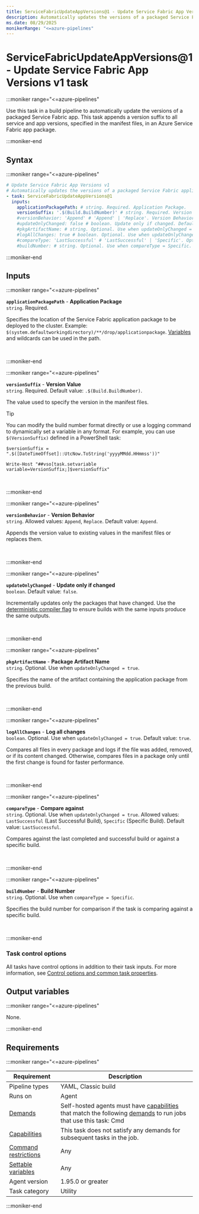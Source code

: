 ```yaml
---
title: ServiceFabricUpdateAppVersions@1 - Update Service Fabric App Versions v1 task
description: Automatically updates the versions of a packaged Service Fabric application.
ms.date: 08/29/2025
monikerRange: "<=azure-pipelines"
---
```


# ServiceFabricUpdateAppVersions@1 - Update Service Fabric App Versions v1 task

<!-- :::description::: -->
:::moniker range="<=azure-pipelines"

<!-- :::editable-content name="description"::: -->
Use this task in a build pipeline to automatically update the versions of a packaged Service Fabric app. This task appends a version suffix to all service and app versions, specified in the manifest files, in an Azure Service Fabric app package.
<!-- :::editable-content-end::: -->

:::moniker-end
<!-- :::description-end::: -->

<!-- :::syntax::: -->
## Syntax

:::moniker range="<=azure-pipelines"

```yaml
# Update Service Fabric App Versions v1
# Automatically updates the versions of a packaged Service Fabric application.
- task: ServiceFabricUpdateAppVersions@1
  inputs:
    applicationPackagePath: # string. Required. Application Package. 
    versionSuffix: '.$(Build.BuildNumber)' # string. Required. Version Value. Default: .$(Build.BuildNumber).
    #versionBehavior: 'Append' # 'Append' | 'Replace'. Version Behavior. Default: Append.
    #updateOnlyChanged: false # boolean. Update only if changed. Default: false.
    #pkgArtifactName: # string. Optional. Use when updateOnlyChanged = true. Package Artifact Name. 
    #logAllChanges: true # boolean. Optional. Use when updateOnlyChanged = true. Log all changes. Default: true.
    #compareType: 'LastSuccessful' # 'LastSuccessful' | 'Specific'. Optional. Use when updateOnlyChanged = true. Compare against. Default: LastSuccessful.
    #buildNumber: # string. Optional. Use when compareType = Specific. Build Number.
```

:::moniker-end

<!-- :::syntax-end::: -->

<!-- :::inputs::: -->
## Inputs

<!-- :::item name="applicationPackagePath"::: -->
:::moniker range="<=azure-pipelines"

**`applicationPackagePath`** - **Application Package**<br>
`string`. Required.<br>
<!-- :::editable-content name="helpMarkDown"::: -->
Specifies the location of the Service Fabric application package to be deployed to the cluster. Example: `$(system.defaultworkingdirectory)/**/drop/applicationpackage`. [Variables](/azure/devops/pipelines/build/variables) and wildcards can be used in the path.
<!-- :::editable-content-end::: -->
<br>

:::moniker-end
<!-- :::item-end::: -->
<!-- :::item name="versionSuffix"::: -->
:::moniker range="<=azure-pipelines"

**`versionSuffix`** - **Version Value**<br>
`string`. Required. Default value: `.$(Build.BuildNumber)`.<br>
<!-- :::editable-content name="helpMarkDown"::: -->
The value used to specify the version in the manifest files.

> [!TIP]
> You can modify the build number format directly or use a logging command to dynamically set a variable in any format. For example, you can use `$(VersionSuffix)` defined in a PowerShell task:
>
> `$versionSuffix = ".$([DateTimeOffset]::UtcNow.ToString('yyyyMMdd.HHmmss'))"`
>
> `Write-Host "##vso[task.setvariable variable=VersionSuffix;]$versionSuffix"`
<!-- :::editable-content-end::: -->
<br>

:::moniker-end
<!-- :::item-end::: -->
<!-- :::item name="versionBehavior"::: -->
:::moniker range="<=azure-pipelines"

**`versionBehavior`** - **Version Behavior**<br>
`string`. Allowed values: `Append`, `Replace`. Default value: `Append`.<br>
<!-- :::editable-content name="helpMarkDown"::: -->
Appends the version value to existing values in the manifest files or replaces them.
<!-- :::editable-content-end::: -->
<br>

:::moniker-end
<!-- :::item-end::: -->
<!-- :::item name="updateOnlyChanged"::: -->
:::moniker range="<=azure-pipelines"

**`updateOnlyChanged`** - **Update only if changed**<br>
`boolean`. Default value: `false`.<br>
<!-- :::editable-content name="helpMarkDown"::: -->
Incrementally updates only the packages that have changed. Use the [deterministic compiler flag](https://devblogs.microsoft.com/dotnet/whats-new-for-c-and-vb-in-visual-studio/) to ensure builds with the same inputs produce the same outputs.
<!-- :::editable-content-end::: -->
<br>

:::moniker-end
<!-- :::item-end::: -->
<!-- :::item name="pkgArtifactName"::: -->
:::moniker range="<=azure-pipelines"

**`pkgArtifactName`** - **Package Artifact Name**<br>
`string`. Optional. Use when `updateOnlyChanged = true`.<br>
<!-- :::editable-content name="helpMarkDown"::: -->
Specifies the name of the artifact containing the application package from the previous build.
<!-- :::editable-content-end::: -->
<br>

:::moniker-end
<!-- :::item-end::: -->
<!-- :::item name="logAllChanges"::: -->
:::moniker range="<=azure-pipelines"

**`logAllChanges`** - **Log all changes**<br>
`boolean`. Optional. Use when `updateOnlyChanged = true`. Default value: `true`.<br>
<!-- :::editable-content name="helpMarkDown"::: -->
Compares all files in every package and logs if the file was added, removed, or if its content changed. Otherwise, compares files in a package only until the first change is found for faster performance.
<!-- :::editable-content-end::: -->
<br>

:::moniker-end
<!-- :::item-end::: -->
<!-- :::item name="compareType"::: -->
:::moniker range="<=azure-pipelines"

**`compareType`** - **Compare against**<br>
`string`. Optional. Use when `updateOnlyChanged = true`. Allowed values: `LastSuccessful` (Last Successful Build), `Specific` (Specific Build). Default value: `LastSuccessful`.<br>
<!-- :::editable-content name="helpMarkDown"::: -->
Compares against the last completed and successful build or against a specific build.
<!-- :::editable-content-end::: -->
<br>

:::moniker-end
<!-- :::item-end::: -->
<!-- :::item name="buildNumber"::: -->
:::moniker range="<=azure-pipelines"

**`buildNumber`** - **Build Number**<br>
`string`. Optional. Use when `compareType = Specific`.<br>
<!-- :::editable-content name="helpMarkDown"::: -->
Specifies the build number for comparison if the task is comparing against a specific build.
<!-- :::editable-content-end::: -->
<br>

:::moniker-end
<!-- :::item-end::: -->

### Task control options

All tasks have control options in addition to their task inputs. For more information, see [Control options and common task properties](/azure/devops/pipelines/yaml-schema/steps-task#common-task-properties).
<!-- :::inputs-end::: -->

<!-- :::outputVariables::: -->
## Output variables

:::moniker range="<=azure-pipelines"

None.

:::moniker-end
<!-- :::outputVariables-end::: -->

<!-- :::remarks::: -->
<!-- :::editable-content name="remarks"::: -->
<!-- :::editable-content-end::: -->
<!-- :::remarks-end::: -->

<!-- :::examples::: -->
<!-- :::editable-content name="examples"::: -->
<!-- :::editable-content-end::: -->
<!-- :::examples-end::: -->

<!-- :::properties::: -->
## Requirements

:::moniker range="<=azure-pipelines"

| Requirement | Description |
|-------------|-------------|
| Pipeline types | YAML, Classic build |
| Runs on | Agent |
| [Demands](/azure/devops/pipelines/process/demands) | Self-hosted agents must have [capabilities](/azure/devops/pipelines/agents/agents#capabilities) that match the following [demands](/azure/devops/pipelines/process/demands) to run jobs that use this task: Cmd |
| [Capabilities](/azure/devops/pipelines/agents/agents#capabilities) | This task does not satisfy any demands for subsequent tasks in the job. |
| [Command restrictions](/azure/devops/pipelines/security/templates#agent-logging-command-restrictions) | Any |
| [Settable variables](/azure/devops/pipelines/security/templates#agent-logging-command-restrictions) | Any |
| Agent version |  1.95.0 or greater |
| Task category | Utility |

:::moniker-end
<!-- :::properties-end::: -->

<!-- :::see-also::: -->
<!-- :::editable-content name="seeAlso"::: -->
<!-- :::editable-content-end::: -->
<!-- :::see-also-end::: -->